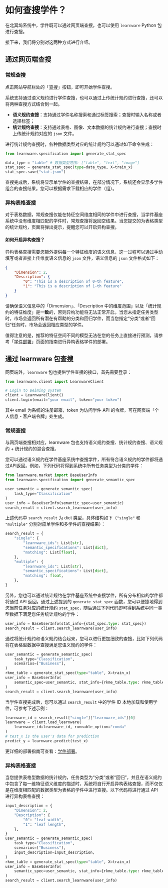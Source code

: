 # 如何查搜学件？

在北冥坞系统中，学件既可以通过网页端查搜，也可以使用 `learnware` Python 包进行查搜。

接下来，我们将分别对这两种方式进行介绍。


## 通过网页端查搜

### 常规查搜

点击网站导航栏处的「[查搜](https://www.bmwu.cloud/#/search)」按钮，即可开始学件查搜。

系统支持通过语义规约进行学件查搜，也可以通过上传统计规约进行查搜，还可以将两种查搜方式结合到一起。

- **语义规约查搜**：支持通过学件名称搜索和通过标签搜索；查搜时输入名称或者选择标签；
- **统计规约查搜**：支持通过表格、图像、文本数据的统计规约进行查搜；查搜时上传统计规约对应的 `json` 文件。

进行统计规约查搜时，各种数据类型对应的统计规约可以通过如下命令生成：

```python
from learnware.specification import generate_stat_spec

data_type = "table" # 数据类型范围: ["table", "text", "image"]
stat_spec = generate_stat_spec(type=data_type, X=train_x)
stat_spec.save("stat.json")
```

查搜完成后，系统将显示单学件的查搜结果，在部分情况下，系统还会显示多学件组合的查搜结果。您可以根据需求下载相应的学件（组）。

### 异构表格查搜

对于表格数据，常规查搜仅能在特征空间维度相同的学件中进行查搜，当学件基座系统中没有维度相匹配的学件时，常规查搜将返回空结果。当您提交的为表格类型的统计规约，页面将弹出提示，提醒您可以开启异构查搜。

#### 如何开启异构查搜？

异构表格查搜需要您额外提供每一个特征维度的语义信息，这一过程可以通过手动填写或者直接上传维度语义信息的 `json` 文件，语义信息的 `json` 文件格式如下：

```json
{
    "Dimension": 2,
    "Description": {
        "0": "This is a description of 0-th feature", 
        "1": "This is a description of 1-th feature"
    }
}
```
请确保语义信息中的「Dimension」、「Description 中的维度范围」以及「统计规约的特征维度」是**一致**的，否则异构功能将无法正常开启。当您未指定任务类型时，市场会返回所有潜在有帮助的分类和回归学件，而当您指定“分类”或者“回归”任务时，市场会返回相应类型的学件。

值得注意的是，推荐的特征空间不同的模型无法在您的任务上直接进行预测，请参考「[学件部署](/zh-CN/user-guide/learnware-deploy)」页面的指南进行异构表格学件的部署。


## 通过 learnware 包查搜

网页端外，`learnware` 包也提供学件查搜的接口，首先需要登录：

```python
from learnware.client import LearnwareClient

# Login to Beiming system
client = LearnwareClient()
client.login(email="your email", token="your token")
```

其中 email 为系统的注册邮箱，token 为访问学件 API 的令牌，可在网页端「个人信息 - 客户端令牌」处生成。 



### 常规查搜

与网页端查搜相对应，learnware 包也支持语义规约查搜、统计规约查搜、语义规约 + 统计规约的混合查搜。

您可以通过语义规约在学件基座系统中查搜学件，所有符合语义规约的学件都将通过API返回。例如，下列代码将得到系统中所有任务类型为分类的学件：

```python
from learnware.market import BaseUserInfo
from learnware.specification import generate_semantic_spec

user_semantic = generate_semantic_spec(
    task_type="Classification"
)
user_info = BaseUserInfo(semantic_spec=user_semantic)
search_result = client.search_learnware(user_info)
```
上述代码中 `search_result` 为 dict 类型，具体结构如下（`"single"` 和 `"multiple"` 分别对应单学件和多学件的查搜结果）：
```python
search_result = {
    "single": {
        "learnware_ids": List[str],
        "semantic_specifications": List[dict],
        "matching": List[float],
    },
    "multiple": {
        "learnware_ids": List[str],
        "semantic_specifications": List[dict],
        "matching": float,
    },
}
```

另外，您也可以通过统计规约在学件基座系统中查搜学件，所有分布相似的学件都将通过 API 返回。通过上述提到的 `generate_stat_spec` 函数，您可以便捷地得到您当前任务对应的统计规约 `stat_spec`，随后通过下列代码即可得到系统中同一类型数据下满足您任务统计规约的学件：

```python
user_info = BaseUserInfo(stat_info={stat_spec.type: stat_spec})
search_result = client.search_learnware(user_info)
```

通过将统计规约和语义规约结合起来，您可以进行更加细致的查搜，比如下列代码将在表格型数据中查搜满足您语义规约的学件：

```python
user_semantic = generate_semantic_spec(
    task_type="Classification",
    scenarios=["Business"],
)
rkme_table = generate_stat_spec(type="table", X=train_x)
user_info = BaseUserInfo(
    semantic_spec=user_semantic, stat_info={rkme_table.type: rkme_table}
)
search_result = client.search_learnware(user_info)
```

当学件查搜完成后，您可以通过 `search_result` 中的学件 ID 本地加载和使用学件，可参考下述示例：

```python
learnware_id = search_result["single"]["learnware_ids"][0]
learnware = client.load_learnware(
    learnware_id=learnware_id, runnable_option="conda"
)
# test_x is the user's data for prediction
predict_y = learnware.predict(test_x)
```

更详细的部署指南可查看：[学件部署](/zh-CN/user-guide/learnware-deploy)。


### 异构表格查搜

当您提供表格型数据的统计规约，任务类型为“分类”或者“回归”，并且在语义规约中包含了每一维特征语义维度的描述时，系统将自行开启异构表格查搜，而不仅仅是在维度相匹配的数据类型为表格的学件中进行查搜。以下代码将进行通过 API 进行异构表格查搜：

```python
input_description = {
    "Dimension": 2,
    "Description": {
        "0": "leaf width",
        "1": "leaf length",
    },
}
user_semantic = generate_semantic_spec(
    task_type="Classification",
    scenarios=["Business"],
    input_description=input_description,
)
rkme_table = generate_stat_spec(type="table", X=train_x)
user_info = BaseUserInfo(
    semantic_spec=user_semantic, stat_info={rkme_table.type: rkme_table}
)
search_result = client.search_learnware(user_info)
```